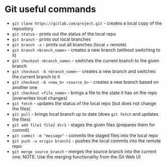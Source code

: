 # Git useful commands

- `git clone https://gitlab.com/project.git` - creates a local copy of the repository
- `git status` - prints out the status of the local repo
- `git branch` - prints out local branches
- `git branch -a` - prints out all branches (local + remote)
- `git branch <branch_name>` - creates a new branch (without switching to it)
- `git checkout <branch_name>` - switches the current branch to the given branch
- `git checkout -b <branch_name>` - creates a new branch and switches the current branch to it
- `git checkout –b <new_b> <source_b>` - creates a new branch based on another one
- `git checkout <file_name>` - brings a file to the state it has on the repo (overwrites local changes)
- `git fetch` - updates the status of the local repo (but does not change the files)
- `git pull` - brings local branch up to date (does `git fetch` and updates the files)
- `git add file1 file2 dir1` - stages the given files (prepares them for commit)
- `git commit -m "message"` - commits the staged files into the local repo
- `git push -u origin branch1` - pushes the local commits into the remote repo
- `git merge source_branch` - merges the source branch into the current one; NOTE: Use the merging functionality from the Git Web UI
